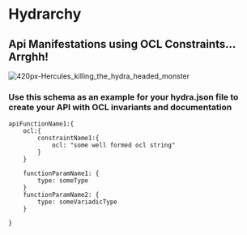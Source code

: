 # Hydrarchy
## Api Manifestations using OCL Constraints... Arrghh!

![420px-Hercules_killing_the_hydra_headed_monster](https://user-images.githubusercontent.com/107733608/174702298-353afad3-96be-44c2-bf1a-b9f3cca65d54.jpg)


### Use this schema as an example for your hydra.json file to create your API with OCL invariants and documentation


    apiFunctionName1:{
        ocl:{
            constraintName1:{
                ocl: "some well formed ocl string"  
            }
        }
        
        functionParamName1: {
            type: someType
        }
        functionParamName2: {
            type: someVariadicType
        } 
    
    }
    

